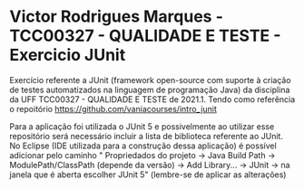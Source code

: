 # Victor Rodrigues Marques - TCC00327 - QUALIDADE E TESTE - Exercicio JUnit
Exercício referente a JUnit (framework open-source com suporte à criação de testes automatizados na linguagem de programação Java) da disciplina da UFF TCC00327 - QUALIDADE E TESTE de 2021.1. 
Tendo como referência o repoitório https://github.com/vaniacourses/intro_junit


Para a aplicação foi utilizada o JUnit 5 e possivelmente ao utilizar esse repositório será necessário incluir a lista de biblioteca referente ao JUnit.
No Eclipse (IDE utilizada para a construção dessa aplicação) é possível adicionar pelo caminho " Propriedados do projeto -> Java Build Path -> ModulePath/ClassPath (depende da versão) -> Add Library... -> JUnit -> na janela que é aberta escolher JUnit 5" (lembre-se de aplicar as alterações)
